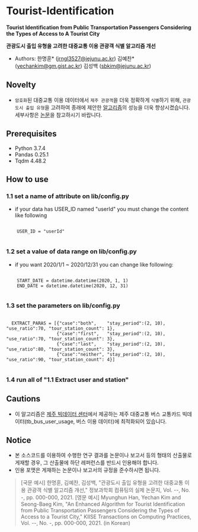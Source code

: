 # Tourist-Identification
**Tourist Identification from Public Transportation Passengers Considering the Types of Access to A Tourist City**

**관광도시 출입 유형을 고려한 대중교통 이용 관광객 식별 알고리즘 개선**

- Authors: 한명훈* (jrngl3527@jejunu.ac.kr) 김예찬* (yechankim@gm.gist.ac.kr) 김성백 (sbkim@jejunu.ac.kr)

## Novelty
- `암호화`된 대중교통 이용 데이터에서 `제주 관광객`을 더욱 정확하게 `식별`하기 위해, `관광도시 출입 유형`을 고려하여 종래에 제안한 [알고리즘](https://doi.org/10.5626/KTCP.2020.26.8.349)의 성능을 더욱 향상시켰습니다. 세부사항은 [논문]()을 참고하시기 바랍니다.


## Prerequisites
- Python 3.7.4
- Pandas 0.25.1
- Tqdm 4.48.2

## How to use
### 1.1 set a name of attribute on lib/config.py
  * if your data has USER_ID named "userId" you must change the content like following
  <pre><code>
    USER_ID = "userId"
  </code></pre>
  
### 1.2 set a value of data range on lib/config.py
  * if you want 2020/1/1 ~ 2020/12/31 you can change like following:
  <pre><code>
    START_DATE = datetime.datetime(2020, 1, 1)
    END_DATE = datetime.datetime(2020, 12, 31)
  </code></pre>

### 1.3 set the parameters on lib/config.py
  <pre><code>
  EXTRACT_PARAS = [{"case":"both",    "stay_period":(2, 10), "use_ratio":70, "tour_station_count": 1},
                   {"case":"first",   "stay_period":(2, 10), "use_ratio":70, "tour_station_count": 3},
                   {"case":"last",    "stay_period":(2, 10), "use_ratio":80, "tour_station_count": 3},
                   {"case":"neither", "stay_period":(2, 10), "use_ratio":90, "tour_station_count": 4}]
  </code></pre>

### 1.4 run all of "1.1 Extract user and station"

## Cautions
- 이 알고리즘은 [제주 빅데이터 센터](https://bc.jejudatahub.net/main)에서 제공하는 제주 대중교통 버스 교통카드 빅데이터(tb_bus_user_usage, 버스 이용 데이터)에 최적화되어 있습니다.

## Notice
- 본 소스코드를 이용하여 수행한 연구 결과를 논문이나 보고서 등의 형태의 산출물로 게재할 경우, 그 산출물에 하단 레퍼런스를 반드시 인용해야 합니다.
- 인용 포맷은 게재하는 논문이나 보고서의 규정을 준수하시면 됩니다.

>[국문 예시]
한명훈, 김예찬, 김성백, "관광도시 출입 유형을 고려한 대중교통 이용 관광객 식별 알고리즘 개선," 정보과학회 컴퓨팅의 실제 논문지, Vol. --, No. -, pp. 000-000, 2021.
>[영문 예시]
Myunghun Han, Yechan Kim and Seong-Baeg Kim, "An Enhanced Algorithm for Tourist Identification from Public Transportation Passengers Considering the Types of Access to a Tourist City," KIISE Transactions on Computing Practices, Vol. --, No. -, pp. 000-000, 2021. (in Korean)
